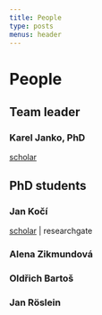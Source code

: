 ```yaml
---
title: People
type: posts
menus: header
---
```


# People
## Team leader
### Karel Janko, PhD
[scholar](https://scholar.google.com/citations?user=azHnMBgAAAAJ&hl=en&oi=ao)

## PhD students
### Jan Kočí
[scholar](https://scholar.google.com/citations?user=T-A4CwMAAAAJ&hl=en&oi=sra) | researchgate

### Alena Zikmundová

### Oldřich Bartoš

### Jan Röslein

